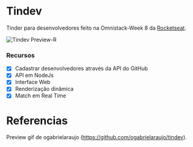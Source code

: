 # Tindev
Tinder para desenvolvedores feito na Omnistack-Week 8 da [Rocketseat](https://github.com/Rocketseat).

![Tindev Preview-R](https://i.imgur.com/ZJaQ7jr.gif)

### Recursos
- [x] Cadastrar desenvolvedores através da API do GitHub
- [x] API em NodeJs
- [x] Interface Web
- [x] Renderização dinâmica
- [x] Match em Real Time

# Referencias
Preview gif de ogabrielaraujo (https://github.com/ogabrielaraujo/tindev).
